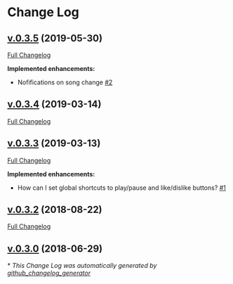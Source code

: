 # Change Log

## [v.0.3.5](https://github.com/dedpnd/yaradio-yamusic/tree/v.0.3.5) (2019-05-30)
[Full Changelog](https://github.com/dedpnd/yaradio-yamusic/compare/v.0.3.4...v.0.3.5)

**Implemented enhancements:**

- Nofifications on song change [\#2](https://github.com/dedpnd/yaradio-yamusic/issues/2)

## [v.0.3.4](https://github.com/dedpnd/yaradio-yamusic/tree/v.0.3.4) (2019-03-14)
[Full Changelog](https://github.com/dedpnd/yaradio-yamusic/compare/v.0.3.3...v.0.3.4)

## [v.0.3.3](https://github.com/dedpnd/yaradio-yamusic/tree/v.0.3.3) (2019-03-13)
[Full Changelog](https://github.com/dedpnd/yaradio-yamusic/compare/v.0.3.2...v.0.3.3)

**Implemented enhancements:**

- How can I set global shortcuts to play/pause and like/dislike buttons? [\#1](https://github.com/dedpnd/yaradio-yamusic/issues/1)

## [v.0.3.2](https://github.com/dedpnd/yaradio-yamusic/tree/v.0.3.2) (2018-08-22)
[Full Changelog](https://github.com/dedpnd/yaradio-yamusic/compare/v.0.3.0...v.0.3.2)

## [v.0.3.0](https://github.com/dedpnd/yaradio-yamusic/tree/v.0.3.0) (2018-06-29)


\* *This Change Log was automatically generated by [github_changelog_generator](https://github.com/skywinder/Github-Changelog-Generator)*